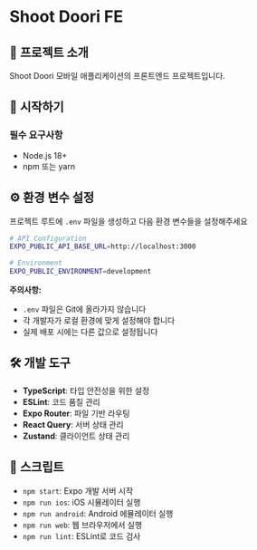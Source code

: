 # Shoot Doori FE

## 📱 프로젝트 소개

Shoot Doori 모바일 애플리케이션의 프론트엔드 프로젝트입니다.

## 🚀 시작하기

### 필수 요구사항

- Node.js 18+
- npm 또는 yarn

## ⚙️ 환경 변수 설정

프로젝트 루트에 `.env` 파일을 생성하고 다음 환경 변수들을 설정해주세요

```bash
# API Configuration
EXPO_PUBLIC_API_BASE_URL=http://localhost:3000

# Environment
EXPO_PUBLIC_ENVIRONMENT=development
```

**주의사항:**

- `.env` 파일은 Git에 올라가지 않습니다
- 각 개발자가 로컬 환경에 맞게 설정해야 합니다
- 실제 배포 시에는 다른 값으로 설정됩니다

## 🛠️ 개발 도구

- **TypeScript**: 타입 안전성을 위한 설정
- **ESLint**: 코드 품질 관리
- **Expo Router**: 파일 기반 라우팅
- **React Query**: 서버 상태 관리
- **Zustand**: 클라이언트 상태 관리

## 📝 스크립트

- `npm start`: Expo 개발 서버 시작
- `npm run ios`: iOS 시뮬레이터 실행
- `npm run android`: Android 에뮬레이터 실행
- `npm run web`: 웹 브라우저에서 실행
- `npm run lint`: ESLint로 코드 검사
